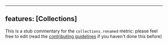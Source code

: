 
---
features: [Collections]
---

This is a stub commentary for the `collections.renamed` metric: please feel free to edit (read the
[contributing guidelines](https://github.com/mozilla/glean-annotations/blob/main/CONTRIBUTING.md)
if you haven't done this before)
